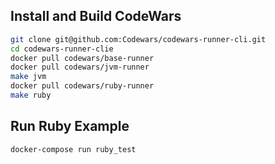 ## Install and Build CodeWars

```bash
git clone git@github.com:Codewars/codewars-runner-cli.git
cd codewars-runner-clie
docker pull codewars/base-runner
docker pull codewars/jvm-runner
make jvm
docker pull codewars/ruby-runner
make ruby
```

## Run Ruby Example

```bash
docker-compose run ruby_test
```
